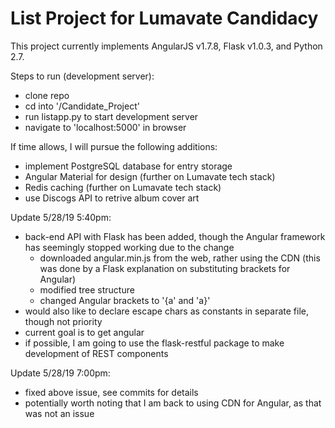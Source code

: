# List Project for Lumavate Candidacy
This project currently implements AngularJS v1.7.8, Flask v1.0.3, and Python 2.7. 

Steps to run (development server):
 - clone repo
 - cd into '/Candidate_Project'
 - run listapp.py to start development server
 - navigate to 'localhost:5000' in browser

If time allows, I will pursue the following additions:
 - implement PostgreSQL database for entry storage
 - Angular Material for design (further on Lumavate tech stack)
 - Redis caching (further on Lumavate tech stack)
 - use Discogs API to retrive album cover art

Update 5/28/19 5:40pm:
 - back-end API with Flask has been added, though the Angular framework has seemingly stopped working due to the change
   - downloaded angular.min.js from the web, rather using the CDN (this was done by a Flask explanation on substituting brackets for Angular)
   - modified tree structure
   - changed Angular brackets to '{a' and 'a}'
 - would also like to declare escape chars as constants in separate file, though not priority
 - current goal is to get angular
 - if possible, I am going to use the flask-restful package to make development of REST components
 
Update 5/28/19 7:00pm:
 - fixed above issue, see commits for details
 - potentially worth noting that I am back to using CDN for Angular, as that was not an issue
